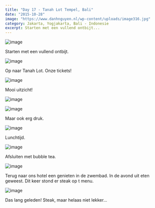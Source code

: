 ```yaml
---
title: "Day 17 - Tanah Lot Tempel, Bali"
date: "2015-10-28"
image: "https://www.danhnguyen.nl/wp-content/uploads/image316.jpg"
category: Jakarta, Yogjakarta, Bali - Indonesie
excerpt: Starten met een vullend ontbijt...
---
```


![image](https://www.danhnguyen.nl/wp-content/uploads/image314-1024x576.jpg)

Starten met een vullend ontbijt.

![image](https://www.danhnguyen.nl/wp-content/uploads/image315-1024x576.jpg)

Op naar Tanah Lot. Onze tickets!

![image](https://www.danhnguyen.nl/wp-content/uploads/image317-1024x576.jpg)

Mooi uitzicht!

![image](https://www.danhnguyen.nl/wp-content/uploads/image318-1024x576.jpg)

![image](https://www.danhnguyen.nl/wp-content/uploads/image316-1024x576.jpg)

Maar ook erg druk.

![image](https://www.danhnguyen.nl/wp-content/uploads/image319-1024x576.jpg)

Lunchtijd.

![image](https://www.danhnguyen.nl/wp-content/uploads/image320-1024x576.jpg)

Afsluiten met bubble tea.

![image](https://www.danhnguyen.nl/wp-content/uploads/image321-1024x576.jpg)

Terug naar ons hotel een genieten in de zwembad. In de avond uit eten geweest. Dit keer stond er steak op t menu.

![image](https://www.danhnguyen.nl/wp-content/uploads/image325-1024x576.jpg)

Das lang geleden! Steak, maar helaas niet lekker...
